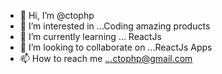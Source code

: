- 👋 Hi, I’m @ctophp
- 👀 I’m interested in ...Coding amazing products
- 🌱 I’m currently learning ... ReactJs
- 💞️ I’m looking to collaborate on ...ReactJs Apps
- 📫 How to reach me ...ctophp@gmail.com

<!---
ctophp/ctophp is a ✨ special ✨ repository because its `README.md` (this file) appears on your GitHub profile.
You can click the Preview link to take a look at your changes.
--->
